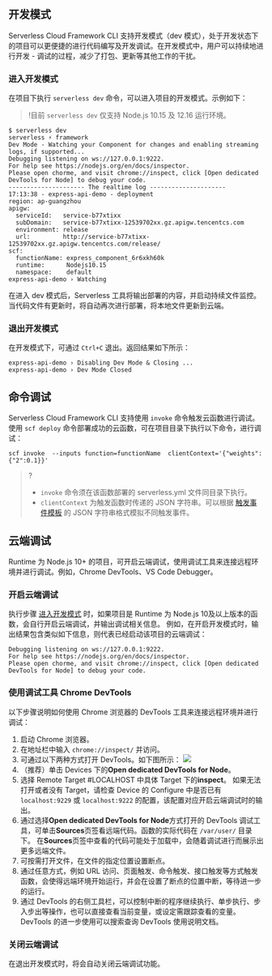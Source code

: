 ## 开发模式
Serverless Cloud Framework CLI 支持开发模式（dev 模式），处于开发状态下的项目可以更便捷的进行代码编写及开发调试。在开发模式中，用户可以持续地进行开发 - 调试的过程，减少了打包、更新等其他工作的干扰。

### 进入开发模式[](id:joinDev)
在项目下执行 `serverless dev` 命令，可以进入项目的开发模式。示例如下：
>!目前 `serverless dev`  仅支持 Node.js 10.15 及 12.16 运行环境。
>
```plaintext
$ serverless dev
serverless ⚡ framework
Dev Mode - Watching your Component for changes and enabling streaming logs, if supported...
Debugging listening on ws://127.0.0.1:9222.
For help see https://nodejs.org/en/docs/inspector.
Please open chorme, and visit chrome://inspect, click [Open dedicated DevTools for Node] to debug your code.
--------------------- The realtime log ---------------------
17:13:38 - express-api-demo - deployment
region: ap-guangzhou
apigw:
  serviceId:   service-b77xtixx
  subDomain:   service-b77xtixx-12539702xx.gz.apigw.tencentcs.com
  environment: release
  url:         http://service-b77xtixx-12539702xx.gz.apigw.tencentcs.com/release/
scf:
  functionName: express_component_6r6xkh60k
  runtime:      Nodejs10.15
  namespace:    default
express-api-demo › Watching
```
在进入 dev 模式后，Serverless 工具将输出部署的内容，并启动持续文件监控。当代码文件有更新时，将自动再次进行部署，将本地文件更新到云端。

### 退出开发模式
在开发模式下，可通过 `Ctrl+C` 退出。返回结果如下所示：
```plaintext
express-api-demo › Disabling Dev Mode & Closing ...
express-api-demo › Dev Mode Closed
```

## 命令调试
Serverless Cloud Framework CLI 支持使用 `invoke` 命令触发云函数进行调试。使用 `scf deploy` 命令部署成功的云函数，可在项目目录下执行以下命令，进行调试：
```plaintext
scf invoke  --inputs function=functionName  clientContext='{"weights":{"2":0.1}}'
```
>?
>- `invoke` 命令须在该函数部署的 serverless.yml 文件同目录下执行。
>- `clientContext` 为触发函数时传递的 JSON 字符串。可以根据 [触发事件模板](https://cloud.tencent.com/document/product/583/14572) 的 JSON 字符串格式模拟不同触发事件。



## 云端调试
Runtime 为 Node.js 10+ 的项目，可开启云端调试，使用调试工具来连接远程环境并进行调试。例如，Chrome DevTools、VS Code Debugger。

### 开启云端调试
执行步骤 [进入开发模式](#joinDev) 时，如果项目是 Runtime 为 Node.js 10及以上版本的函数，会自行开启云端调试，并输出调试相关信息。
例如，在开启开发模式时，输出结果包含类似如下信息，则代表已经启动该项目的云端调试：
```plaintext
Debugging listening on ws://127.0.0.1:9222.
For help see https://nodejs.org/en/docs/inspector.
Please open chorme, and visit chrome://inspect, click [Open dedicated DevTools for Node] to debug your code.
```

### 使用调试工具 Chrome DevTools
以下步骤说明如何使用 Chrome 浏览器的 DevTools 工具来连接远程环境并进行调试：
1. 启动 Chrome 浏览器。
2. 在地址栏中输入 `chrome://inspect/` 并访问。
3. 可通过以下两种方式打开 DevTools。如下图所示： 
![](https://main.qcloudimg.com/raw/a731827f731370cce0a245ef7252e4ea.png)
 1. （推荐）单击 Devices 下的**Open dedicated DevTools for Node**。
 2. 选择 Remote Target #LOCALHOST 中具体 Target 下的**inspect**。
如果无法打开或者没有 Target，请检查 Device 的 Configure 中是否已有 `localhost:9229` 或 `localhost:9222` 的配置，该配置对应开启云端调试时的输出。
4. 通过选择**Open dedicated DevTools for Node**方式打开的 DevTools 调试工具，可单击**Sources**页签看远端代码。函数的实际代码在 `/var/user/` 目录下。
在**Sources**页签中查看的代码可能处于加载中，会随着调试进行而展示出更多远端文件。
5. 可按需打开文件，在文件的指定位置设置断点。
6. 通过任意方式，例如 URL 访问、页面触发、命令触发、接口触发等方式触发函数，会使得远端环境开始运行，并会在设置了断点的位置中断，等待进一步的运行。
8. 通过 DevTools 的右侧工具栏，可以控制中断的程序继续执行、单步执行、步入步出等操作，也可以直接查看当前变量，或设定需跟踪查看的变量。DevTools 的进一步使用可以搜索查询 DevTools 使用说明文档。

### 关闭云端调试

在退出开发模式时，将会自动关闭云端调试功能。

